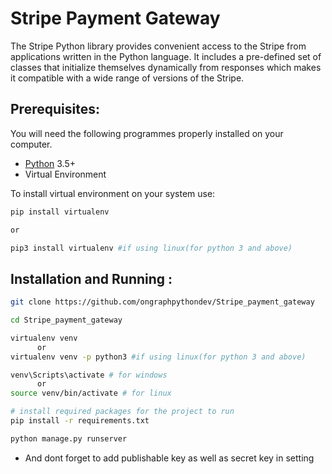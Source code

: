 # Stripe Payment Gateway

The Stripe Python library provides convenient access to the Stripe from applications written in the Python language. It includes a pre-defined set of classes that initialize themselves dynamically from responses which makes it compatible with a wide range of versions of the Stripe.

## Prerequisites:

You will need the following programmes properly installed on your computer.

* [Python](https://www.python.org/) 3.5+
* Virtual Environment

To install virtual environment on your system use:

```bash
pip install virtualenv

or

pip3 install virtualenv #if using linux(for python 3 and above)
```

## Installation and Running :

```bash
git clone https://github.com/ongraphpythondev/Stripe_payment_gateway

cd Stripe_payment_gateway

virtualenv venv 
      or 
virtualenv venv -p python3 #if using linux(for python 3 and above)

venv\Scripts\activate # for windows
      or
source venv/bin/activate # for linux

# install required packages for the project to run
pip install -r requirements.txt

python manage.py runserver
```
* And dont forget to add publishable key as well as secret key in setting 